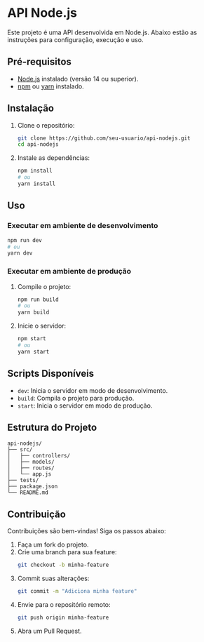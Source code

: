 # API Node.js

Este projeto é uma API desenvolvida em Node.js. Abaixo estão as instruções para configuração, execução e uso.

## Pré-requisitos

- [Node.js](https://nodejs.org/) instalado (versão 14 ou superior).
- [npm](https://www.npmjs.com/) ou [yarn](https://yarnpkg.com/) instalado.

## Instalação

1. Clone o repositório:
    ```bash
    git clone https://github.com/seu-usuario/api-nodejs.git
    cd api-nodejs
    ```

2. Instale as dependências:
    ```bash
    npm install
    # ou
    yarn install
    ```

## Uso

### Executar em ambiente de desenvolvimento

```bash
npm run dev
# ou
yarn dev
```

### Executar em ambiente de produção

1. Compile o projeto:
    ```bash
    npm run build
    # ou
    yarn build
    ```

2. Inicie o servidor:
    ```bash
    npm start
    # ou
    yarn start
    ```

## Scripts Disponíveis

- `dev`: Inicia o servidor em modo de desenvolvimento.
- `build`: Compila o projeto para produção.
- `start`: Inicia o servidor em modo de produção.

## Estrutura do Projeto

```plaintext
api-nodejs/
├── src/
│   ├── controllers/
│   ├── models/
│   ├── routes/
│   └── app.js
├── tests/
├── package.json
└── README.md
```

## Contribuição

Contribuições são bem-vindas! Siga os passos abaixo:

1. Faça um fork do projeto.
2. Crie uma branch para sua feature:
    ```bash
    git checkout -b minha-feature
    ```
3. Commit suas alterações:
    ```bash
    git commit -m "Adiciona minha feature"
    ```
4. Envie para o repositório remoto:
    ```bash
    git push origin minha-feature
    ```
5. Abra um Pull Request.
